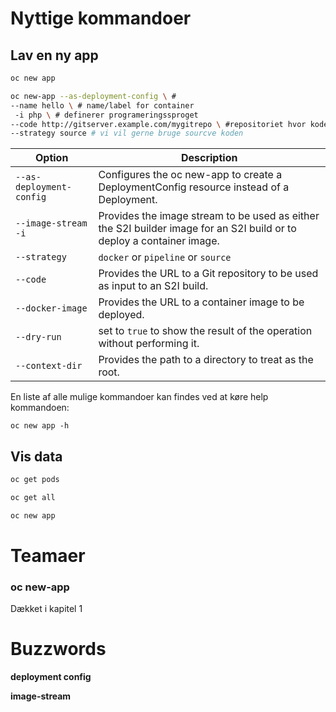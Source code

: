 # Nyttige kommandoer

## Lav en ny app

```bash
oc new app
```

```bash
oc new-app --as-deployment-config \ # 
--name hello \ # name/label for container
 -i php \ # definerer programeringssproget
--code http://gitserver.example.com/mygitrepo \ #repositoriet hvor koden skal tages fra
--strategy source # vi vil gerne bruge sourcve koden
```

| Option                   | Description                                                  |
| ------------------------ | ------------------------------------------------------------ |
| `--as-deployment-config` | Configures the oc new-app to create a DeploymentConfig resource instead of a Deployment. |
| `--image-stream`  `-i`   | Provides the image stream to be used as either the S2I builder image for an S2I build or to deploy a container image. |
| `--strategy`             | `docker` or `pipeline` or `source`                           |
| `--code`                 | Provides the URL to a Git repository to be used as input to an S2I build. |
| `--docker-image`         | Provides the URL to a container image to be deployed.        |
| `--dry-run`              | set to `true` to show the result of the operation without performing it. |
| `--context-dir`          | Provides the path to a directory to treat as the root.       |

En liste af alle mulige kommandoer kan findes ved at køre help kommandoen:

```
oc new app -h
```



## Vis data

```bash
oc get pods
```

```bash
oc get all
```

```bash
oc new app
```



# Teamaer

### oc new-app

Dækket i kapitel 1

# Buzzwords

**deployment config**

**image-stream**



